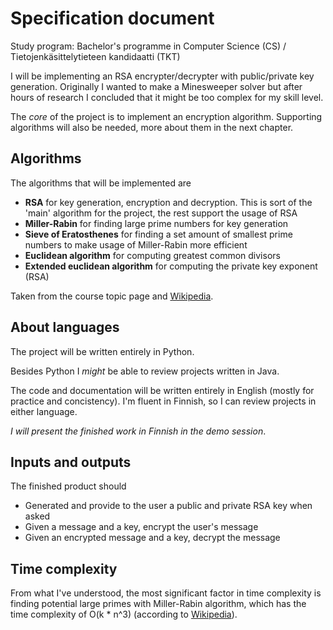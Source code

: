 # Specification document

Study program: Bachelor's programme in Computer Science (CS) / Tietojenkäsittelytieteen kandidaatti (TKT)

I will be implementing an RSA encrypter/decrypter with public/private key generation. Originally I wanted to make a Minesweeper solver but after hours of research I concluded that it might be too complex for my skill level.

The *core* of the project is to implement an encryption algorithm. Supporting algorithms will also be needed, more about them in the next chapter.

## Algorithms

The algorithms that will be implemented are

- **RSA** for key generation, encryption and decryption. This is sort of the 'main' algorithm for the project, the rest support the usage of RSA
- **Miller-Rabin** for finding large prime numbers for key generation
- **Sieve of Eratosthenes** for finding a set amount of smallest prime numbers to make usage of Miller-Rabin more efficient
- **Euclidean algorithm** for computing greatest common divisors
- **Extended euclidean algorithm** for computing the private key exponent (RSA)

Taken from the course topic page and [Wikipedia](https://en.wikipedia.org/wiki/RSA_(cryptosystem)).

## About languages

The project will be written entirely in Python.

Besides Python I _might_ be able to review projects written in Java.

The code and documentation will be written entirely in English (mostly for practice and concistency). I'm fluent in Finnish, so I can review projects in either language.

*I will present the finished work in Finnish in the demo session*.

## Inputs and outputs

The finished product should

- Generated and provide to the user a public and private RSA key when asked
- Given a message and a key, encrypt the user's message
- Given an encrypted message and a key, decrypt the message

## Time complexity

From what I've understood, the most significant factor in time complexity is finding potential large primes with Miller-Rabin algorithm, which has the time complexity of O(k * n^3) 
(according to [Wikipedia](https://en.wikipedia.org/wiki/Miller%E2%80%93Rabin_primality_test#Complexity)).
